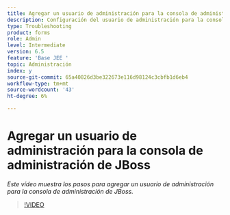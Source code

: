 ```yaml
---
title: Agregar un usuario de administración para la consola de administración de JBoss
description: Configuración del usuario de administración para la consola de administración de JBOSS
type: Troubleshooting
product: forms
role: Admin
level: Intermediate
version: 6.5
feature: 'Base JEE '
topic: Administración
index: y
source-git-commit: 65a40826d3be322673e116d98124c3cbfb1d6eb4
workflow-type: tm+mt
source-wordcount: '43'
ht-degree: 6%

---
```



# Agregar un usuario de administración para la consola de administración de JBoss

*Este vídeo muestra los pasos para agregar un usuario de administración para la consola de administración de JBoss.*

>[!VIDEO](https://video.tv.adobe.com/v/335484?quality=9&learn=on)
